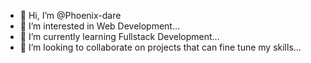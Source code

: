 - 👋 Hi, I’m @Phoenix-dare
- 👀 I’m interested in Web Development...
- 🌱 I’m currently learning Fullstack Development...
- 💞️ I’m looking to collaborate on projects that can fine tune my skills...



